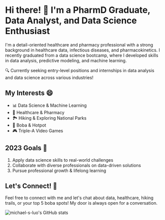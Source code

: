 # Hi there! 👋 I'm a PharmD Graduate, Data Analyst, and Data Science Enthusiast

I'm a detail-oriented healthcare and pharmacy professional with a strong background in healthcare data, infectious diseases, and pharmacokinetics. I recently graduated from a data science bootcamp, where I developed skills in data analysis, predictive modeling, and machine learning.

🔍 Currently seeking entry-level positions and internships in data analysis and data science across various industries!

## My Interests 😄
- 📊 Data Science & Machine Learning
- 💊 Healthcare & Pharmacy
- 🏞️ Hiking & Exploring National Parks
- 🥤 Boba & Hotpot
- 🎮 Triple-A Video Games

## 2023 Goals 🎯
1. Apply data science skills to real-world challenges
2. Collaborate with diverse professionals on data-driven solutions
3. Pursue professional growth & lifelong learning

## Let's Connect! 🔗
Feel free to connect with me and let's chat about data, healthcare, hiking trails, or your top 5 boba spots! My door is always open for a conversation.

![michael-s-luo's GitHub stats](https://github-readme-stats.vercel.app/api?username=michael-s-luo&show_icons=true&theme=radical)
